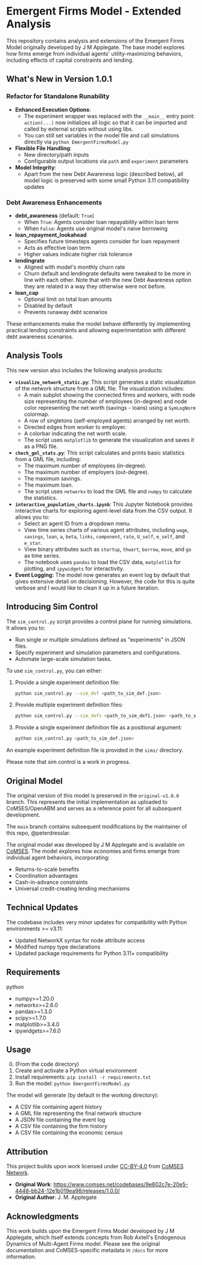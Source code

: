 # Emergent Firms Model - Extended Analysis

This repository contains analysis and extensions of the Emergent Firms Model originally developed by J M Applegate. The base model explores how firms emerge from individual agents' utility-maximizing behaviors, including effects of capital constraints and lending.

## What's New in Version 1.0.1

### Refactor for Standalone Runability

- **Enhanced Execution Options**: 
  - The experiment wrapper was replaced with the `__main__` entry point: `action(...)` now initializes all logic so that it can be imported and called by external scripts without using libs.
  - You can still set variables in the model file and call simulations directly via `python EmergentFirmsModel.py` 
- **Flexible File Handling**:
  - New directory/path inputs
  - Configurable output locations via `path` and `experiment` parameters
- **Model Integrity**:
  - Apart from the new Debt Awareness logic (described below), all model logic is preserved with some small Python 3.11 compatibility updates

### Debt Awareness Enhancements

- **debt_awareness** (default: `True`)
  - When `True`: Agents consider loan repayability within loan term
  - When `False`: Agents use original model's naive borrowing
- **loan_repayment_lookahead**
  - Specifies future timesteps agents consider for loan repayment
  - Acts as effective loan term
  - Higher values indicate higher risk tolerance
- **lendingrate**
  - Aligned with model's monthly churn rate
  - Churn default and lendingrate defaults were tweaked to be more in line with each other. Note that with the new Debt Awareness option they are related in a way they otherwise were not before.
- **loan_cap**
  - Optional limit on total loan amounts
  - Disabled by default
  - Prevents runaway debt scenarios

These enhancements make the model behave differently by implementing practical lending constraints and allowing experimentation with different debt awareness scenarios.

## Analysis Tools

This new version also includes the following analysis products:

- **`visualize_network_static.py`**: This script generates a static visualization of the network structure from a GML file. The visualization includes:
    - A main subplot showing the connected firms and workers, with node size representing the number of employees (in-degree) and node color representing the net worth (savings - loans) using a `SymLogNorm` colormap.
    - A row of singletons (self-employed agents) arranged by net worth.
    - Directed edges from worker to employer.
    - A colorbar indicating the net worth scale.
    - The script uses `matplotlib` to generate the visualization and saves it as a PNG file.
- **`check_gml_stats.py`**: This script calculates and prints basic statistics from a GML file, including:
    - The maximum number of employees (in-degree).
    - The maximum number of employers (out-degree).
    - The maximum savings.
    - The maximum loan.
    - The script uses `networkx` to load the GML file and `numpy` to calculate the statistics.
- **`interactive_population_charts.ipynb`**: This Jupyter Notebook provides interactive charts for exploring agent-level data from the CSV output. It allows you to:
    - Select an agent ID from a dropdown menu.
    - View time series charts of various agent attributes, including `wage`, `savings`, `loan`, `a`, `beta`, `links`, `component`, `rate`, `U_self`, `e_self`, and `e_star`.
    - View binary attributes such as `startup`, `thwart`, `borrow`, `move`, and `go` as time series.
    - The notebook uses `pandas` to load the CSV data, `matplotlib` for plotting, and `ipywidgets` for interactivity.
- **Event Logging:** The model now generates an event log by default that gives extensive detail on decisioning. However, the code for this is quite verbose and I would like to clean it up in a future iteration.

## Introducing Sim Control

The `sim_control.py` script provides a control plane for running simulations. It allows you to:

- Run single or multiple simulations defined as "experiments" in JSON files.
- Specify experiment and simulation parameters and configurations.
- Automate large-scale simulation tasks.

To use `sim_control.py`, you can either:

1.  Provide a single experiment definition file:
    ```bash
    python sim_control.py --sim_def <path_to_sim_def.json>
    ```
2.  Provide multiple experiment definition files:
    ```bash
    python sim_control.py --sim_defs <path_to_sim_def1.json> <path_to_sim_def2.json> ...
    ```
3.  Provide a single experiment definition file as a positional argument:
    ```bash
    python sim_control.py <path_to_sim_def.json>
    ```

An example experiment definition file is provided in the `sims/` directory.

Please note that sim control is a work in progress.

## Original Model

The original version of this model is preserved in the `original-v1.0.0` branch. This represents the initial implementation as uploaded to CoMSES/OpenABM and serves as a reference point for all subsequent development. 

The `main` branch contains subsequent modifications by the maintainer of this repo, @peterdresslar.

The original model was developed by J M Applegate and is available on [CoMSES](https://www.comses.net). The model explores how economies and firms emerge from individual agent behaviors, incorporating:
- Returns-to-scale benefits
- Coordination advantages
- Cash-in-advance constraints
- Universal credit-creating lending mechanisms

## Technical Updates
The codebase includes very minor updates for compatibility with Python environments >= v3.11:
- Updated NetworkX syntax for node attribute access
- Modified numpy type declarations
- Updated package requirements for Python 3.11+ compatibility

## Requirements
python
- numpy>=1.20.0
- networkx>=2.6.0
- pandas>=1.3.0
- scipy>=1.7.0
- matplotlib>=3.4.0
- ipywidgets>=7.6.0

## Usage
0. (From the code directory)
1. Create and activate a Python virtual environment
2. Install requirements: `pip install -r requirements.txt`
3. Run the model: `python EmergentFirmsModel.py`

The model will generate (by default in the working directory):
- A CSV file containing agent history
- A GML file representing the final network structure
- A JSON file containing the event log
- A CSV file containing the firm history
- A CSV file containing the economic census

## Attribution

   This project builds upon work licensed under [CC-BY-4.0](https://creativecommons.org/licenses/by/4.0/) from [CoMSES Network](https://www.comses.net).

   - **Original Work**: https://www.comses.net/codebases/9e802c7e-20e5-4448-bb24-12e1b019ea98/releases/1.0.0/
   - **Original Author**: J. M. Applegate

## Acknowledgments
This work builds upon the Emergent Firms Model developed by J M Applegate, which itself extends concepts from Rob Axtell's Endogenous Dynamics of Multi-Agent Firms model. Please see the original documentation and CoMSES-specific metadata in `/docs` for more information.
